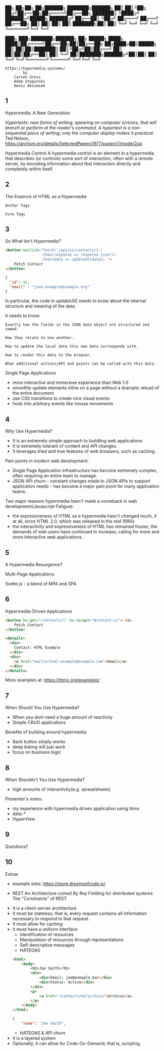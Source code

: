 

██╗  ██╗██╗   ██╗██████╗ ███████╗██████╗ 
██║  ██║╚██╗ ██╔╝██╔══██╗██╔════╝██╔══██╗
███████║ ╚████╔╝ ██████╔╝█████╗  ██████╔╝
██╔══██║  ╚██╔╝  ██╔═══╝ ██╔══╝  ██╔══██╗
██║  ██║   ██║   ██║     ███████╗██║  ██║
╚═╝  ╚═╝   ╚═╝   ╚═╝     ╚══════╝╚═╝  ╚═╝
                                         
███╗   ███╗███████╗██████╗ ██╗ █████╗ 
████╗ ████║██╔════╝██╔══██╗██║██╔══██╗
██╔████╔██║█████╗  ██║  ██║██║███████║
██║╚██╔╝██║██╔══╝  ██║  ██║██║██╔══██║
██║ ╚═╝ ██║███████╗██████╔╝██║██║  ██║
╚═╝     ╚═╝╚══════╝╚═════╝ ╚═╝╚═╝  ╚═╝

    https://hypermedia.systems/
            by
        Carson Gross
        Adam Stepinski
        Deniz Aksimsek


## 1 
Hypermedia: A New Generation

*Hypertexts:
    new forms of writing,
    apearing on computer screens,
    that will branch or perform at the reader's command.
    A hypertext is a non-sequential piece of writing;
    only the computer display makes it practical.*
        Ted Nelson, https://archive.org/details/SelectedPapers1977/page/n7/mode/2up

Hypermedia Control
    A hypermedia control is an element in a hypermedia that describes (or controls) some sort of interaction,
    often with a remote server, by encoding information about that interaction directly and completely within itself.
## 2
The Essence of HTML as a Hypermedia

    Anchor Tags

    Form Tags
## 3
So What Isn't Hypermedia?

```html
<button onclick="fetch('/api/v1/contacts/1')
                .then(response => response.json())
                .then(data => updateUI(data)) ">
    Fetch Contact
</button>
```

```json
{
  "id": 42,
  "email" : "json-example@example.org"
}
```

In particular, the code in updateUI() needs to know about the internal structure and meaning of the data.

It needs to know:

    Exactly how the fields in the JSON data object are structured and named.

    How they relate to one another.

    How to update the local data this new data corresponds with.

    How to render this data to the browser.

    What additional actions/API end points can be called with this data.

Single Page Applications

* more interactive and immersive experience than Web 1.0
* smoothly update elements inline on a page without a dramatic reload of the entire document
* use CSS transitions to create nice visual events
* hook into arbitrary events like mouse movements

## 4
Why Use Hypermedia?

* It is an extremely simple approach to buildling web applications
* It is extremely tolerant of content and API changes.
* It leverages tried and true features of web browsers, such as caching.

Pain points in modern web development:

* Single Page Application infrastructure has become extremely complex, often requiring an entire team to manage.
* JSON API churn - constant changes made to JSON APIs to support application needs - has become a major pain point for many application teams.

Two major reasons hypermedia hasn't made a comeback in web development(Javascript Fatigue):

* the expressiveness of HTML as a hypermedia hasn't changed much, if at all, since HTML 2.0, which was released in the mid 1990s
* the interactivity and expressiveness of HTML has remained frozen,
    the demands of web users have continued to increase,
    calling for more and more interactive web applications.
## 5
A Hypermedia Resurgence?

Multi-Page Applications

Svelte.js - a blend of MPA and SPA

## 6
Hypermedia-Driven Applications

```html
<button hx-get="/contacts/1" hx-target="#contact-ui"> <1>
    Fetch Contact
</button>
```

```html
<details>
  <div>
    Contact: HTML Example
  </div>
  <div>
    <a href="mailto:html-example@example.com">Email</a>
  </div>
</details>
```
More examples at:
https://htmx.org/examples/
## 7
When Should You Use Hypermedia?

- When you dont need a huge amount of reactivity
- Simple CRUD applications

Benefits of building around hypermedia:

- Back button simply works
- deep linking will  just work
- focus on business logic
## 8
When Shouldn't You Use Hypermedia?

- high amounts of interactivity(e.g. spreadsheets)

Presenter's notes:

- my experience with hypermedia driven application using htmx
- data-*
- HyperView

## 9
Questions?

## 10
Extras

- example sites:
https://store.dreamsofcode.io/

- REST
An Architecture coined By Roy Fielding for distributed systems
The "Constraints" of REST
* It is a client-server architecture
* It must be stateless; that is, every request contains all information necessary to respond to that request.
* It must allow for caching
* It must have a uniform interface
    - Identification of resources
    - Manipulation of resources through representations
    - Self-descriptive messages
    - HATEOAS
    ```html
    <html>
        <body>
            <h1>Joe Smith</h1>
            <div>
                <div>Email: joe@exmaple.bar</div>
                <div>Status: Active</div>
            </div>
            <p>
                <a href="/contacts/42/archive">Archive</a>
            </p>
        </body>
    </html>

    ```
    ```json
    {
        "name": "Joe Smith",

    ```
    - HATEOAS & API churn
* It is a layered system
* Optionally, it can allow for Code-On-Demand, that is, scripting.
